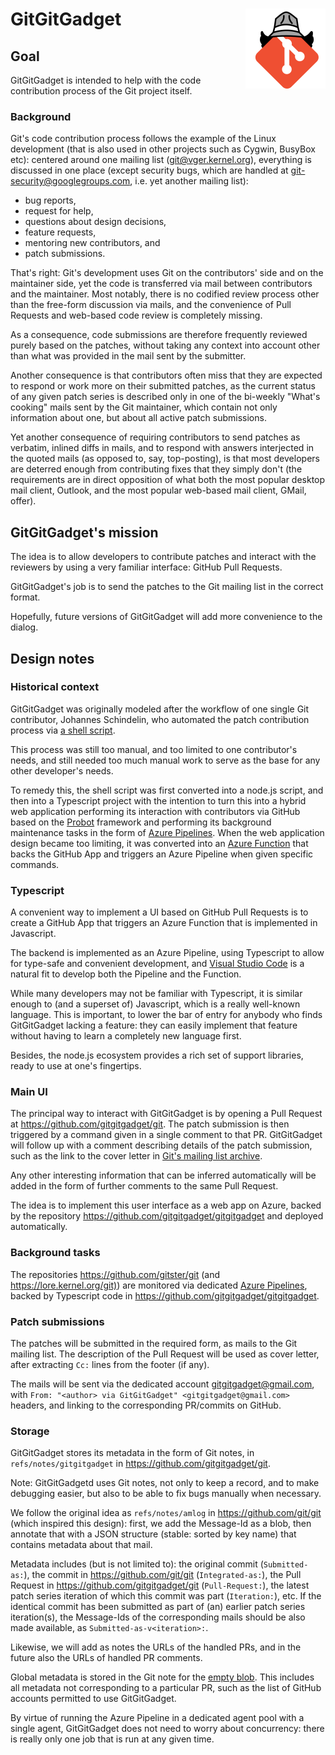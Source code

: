 # GitGitGadget <img alt="logo" width="128px" align="right" src="images/gitgitgadget.png">

## Goal

GitGitGadget is intended to help with the code contribution process of the Git
project itself.

### Background

Git's code contribution process follows the example of the Linux development
(that is also used in other projects such as Cygwin, BusyBox etc): centered
around one mailing list ([git@vger.kernel.org](mailto:git@vger.kernel.org)),
everything is discussed in one place (except security bugs, which are handled at
[git-security@googlegroups.com](mailto:git-security@googlegroups.com), i.e. yet
another mailing list):

- bug reports,
- request for help,
- questions about design decisions,
- feature requests,
- mentoring new contributors, and
- patch submissions.

That's right: Git's development uses Git on the contributors' side and on the
maintainer side, yet the code is transferred via mail between contributors and
the maintainer. Most notably, there is no codified review process other than the
free-form discussion via mails, and the convenience of Pull Requests and
web-based code review is completely missing.

As a consequence, code submissions are therefore frequently reviewed purely
based on the patches, without taking any context into account other than what
was provided in the mail sent by the submitter.

Another consequence is that contributors often miss that they are expected to
respond or work more on their submitted patches, as the current status of any
given patch series is described only in one of the bi-weekly "What's cooking"
mails sent by the Git maintainer, which contain not only information about one,
but about all active patch submissions.

Yet another consequence of requiring contributors to send patches as verbatim,
inlined diffs in mails, and to respond with answers interjected in the quoted
mails (as opposed to, say, top-posting), is that most developers are deterred
enough from contributing fixes that they simply don't (the requirements are in
direct opposition of what both the most popular desktop mail client, Outlook,
and the most popular web-based mail client, GMail, offer).

## GitGitGadget's mission

The idea is to allow developers to contribute patches and interact with the
reviewers by using a very familiar interface: GitHub Pull Requests.

GitGitGadget's job is to send the patches to the Git mailing list in the correct
format.

Hopefully, future versions of GitGitGadget will add more convenience to the dialog.

## Design notes

### Historical context

GitGitGadget was originally modeled after the workflow of one single Git
contributor, Johannes Schindelin, who automated the patch contribution process
via [a shell script](https://github.com/dscho/mail-patch-series).

This process was still too manual, and too limited to one contributor's needs,
and still needed too much manual work to serve as the base for any other
developer's needs.

To remedy this, the shell script was first converted into a node.js script, and
then into a Typescript project with the intention to turn this into a hybrid web
application performing its interaction with contributors via GitHub based on the
[Probot](https://probot.github.io) framework and performing its background
maintenance tasks in the form of [Azure
Pipelines](https://docs.microsoft.com/en-us/azure/devops/pipelines/index). When
the web application design became too limiting, it was converted into an [Azure
Function](https://azure.microsoft.com/en-us/services/functions/) that backs the
GitHub App and triggers an Azure Pipeline when given specific commands.

### Typescript

A convenient way to implement a UI based on GitHub Pull Requests is to create
a GitHub App that triggers an Azure Function that is implemented in Javascript.

The backend is implemented as an Azure Pipeline, using Typescript to allow for
type-safe and convenient development, and [Visual Studio
Code](https://code.visualstudio.com/) is a natural fit to develop both the
Pipeline and the Function.

While many developers may not be familiar with Typescript, it is similar enough
to (and a superset of) Javascript, which is a really well-known language. This
is important, to lower the bar of entry for anybody who finds GitGitGadget
lacking a feature: they can easily implement that feature without having to
learn a completely new language first.

Besides, the node.js ecosystem provides a rich set of support libraries, ready
to use at one's fingertips.

### Main UI

The principal way to interact with GitGitGadget is by opening a Pull Request at
<https://github.com/gitgitgadget/git>. The patch submission is then triggered by
a command given in a single comment to that PR. GitGitGadget will follow up with
a comment describing details of the patch submission, such as the link to the
cover letter in [Git's mailing list archive](https://lore.kernel.org/git).

Any other interesting information that can be inferred automatically will be
added in the form of further comments to the same Pull Request.

The idea is to implement this user interface as a web app on Azure, backed by
the repository <https://github.com/gitgitgadget/gitgitgadget> and deployed
automatically.

### Background tasks

The repositories <https://github.com/gitster/git> (and
<https://lore.kernel.org/git)>) are monitored via dedicated [Azure
Pipelines](https://dev.azure.com/gitgitgadget/git/_build?definitionId=3),
backed by Typescript code in <https://github.com/gitgitgadget/gitgitgadget>.

### Patch submissions

The patches will be submitted in the required form, as mails to the Git mailing
list. The description of the Pull Request will be used as cover letter, after
extracting `Cc:` lines from the footer (if any).

The mails will be sent via the dedicated account gitgitgadget@gmail.com, with
`From: "<author> via GitGitGadget" <gitgitgadget@gmail.com>` headers, and
linking to the corresponding PR/commits on GitHub.

### Storage

GitGitGadget stores its metadata in the form of Git notes, in
`refs/notes/gitgitgadget` in <https://github.com/gitgitgadget/git>.

Note: GitGitGadgetd uses Git notes, not only to keep a record, and to make
debugging easier, but also to be able to fix bugs manually when necessary.

We follow the original idea as `refs/notes/amlog` in
<https://github.com/git/git> (which inspired this design): first, we add the
Message-Id as a blob, then annotate that with a JSON structure (stable: sorted
by key name) that contains metadata about that mail.

Metadata includes (but is not limited to): the original commit
(`Submitted-as:`), the commit in <https://github.com/git/git>
(`Integrated-as:`), the Pull Request in <https://github.com/gitgitgadget/git>
(`Pull-Request:`), the latest patch series iteration of which this commit was
part (`Iteration:`), etc. If the identical commit has been submitted as part of
(an) earlier patch series iteration(s), the Message-Ids of the corresponding
mails should be also made available, as `Submitted-as-v<iteration>:`.

Likewise, we will add as notes the URLs of the handled PRs, and in the future
also the URLs of handled PR comments.

Global metadata is stored in the Git note for the [empty
blob](https://github.com/git/git/blob/v2.17.0/cache.h#L1026-L1027). This
includes all metadata not corresponding to a particular PR, such as the list
of GitHub accounts permitted to use GitGitGadget.

By virtue of running the Azure Pipeline in a dedicated agent pool with a single
agent, GitGitGadget does not need to worry about concurrency: there is really
only one job that is run at any given time.
